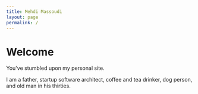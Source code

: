 ```yaml
---
title: Mehdi Massoudi
layout: page
permalink: /
---
```


# Welcome

You've stumbled upon my personal site. 

I am a father, startup software architect, coffee and tea drinker, dog person, 
and old man in his thirties. 

